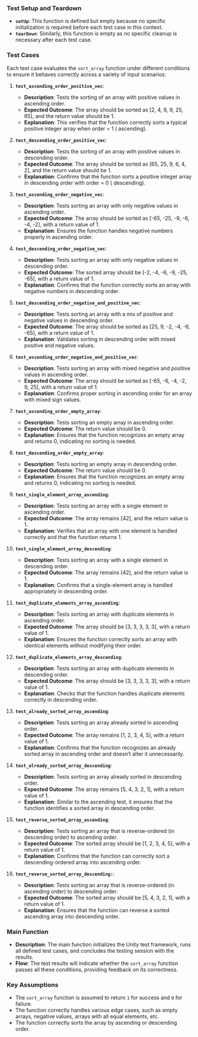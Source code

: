 ### **Test Setup and Teardown**

- **`setUp`**: This function is defined but empty because no specific initialization is required before each test case
  in this context.
- **`tearDown`**: Similarly, this function is empty as no specific cleanup is necessary after each test case.

### **Test Cases**

Each test case evaluates the `sort_array` function under different conditions to ensure it behaves correctly across a
variety of input scenarios:

1. **`test_ascending_order_positive_vec`**:
    - **Description**: Tests the sorting of an array with positive values in ascending order.
    - **Expected Outcome**: The array should be sorted as [2, 4, 6, 9, 25, 65], and the return value should be 1.
    - **Explanation**: This verifies that the function correctly sorts a typical positive integer array when order = 1 (
      ascending).

2. **`test_descending_order_positive_vec`**:
    - **Description**: Tests the sorting of an array with positive values in descending order.
    - **Expected Outcome**: The array should be sorted as [65, 25, 9, 6, 4, 2], and the return value should be 1.
    - **Explanation**: Confirms that the function sorts a positive integer array in descending order with order = 0 (
      descending).

3. **`test_ascending_order_negative_vec`**:
    - **Description**: Tests sorting an array with only negative values in ascending order.
    - **Expected Outcome**: The array should be sorted as [-65, -25, -9, -6, -4, -2], with a return value of 1.
    - **Explanation**: Ensures the function handles negative numbers properly in ascending order.

4. **`test_descending_order_negative_vec`**:
    - **Description**: Tests sorting an array with only negative values in descending order.
    - **Expected Outcome**: The sorted array should be [-2, -4, -6, -9, -25, -65], with a return value of 1.
    - **Explanation**: Confirms that the function correctly sorts an array with negative numbers in descending order.

5. **`test_descending_order_negative_and_positive_vec`**:
    - **Description**: Tests sorting an array with a mix of positive and negative values in descending order.
    - **Expected Outcome**: The array should be sorted as [25, 9, -2, -4, -6, -65], with a return value of 1.
    - **Explanation**: Validates sorting in descending order with mixed positive and negative values.

6. **`test_ascending_order_negative_and_positive_vec`**:
    - **Description**: Tests sorting an array with mixed negative and positive values in ascending order.
    - **Expected Outcome**: The array should be sorted as [-65, -6, -4, -2, 9, 25], with a return value of 1.
    - **Explanation**: Confirms proper sorting in ascending order for an array with mixed sign values.

7. **`test_ascending_order_empty_array`**:
   - **Description**: Tests sorting an empty array in ascending order.
   - **Expected Outcome**: The return value should be 0.
   - **Explanation**: Ensures that the function recognizes an empty array and returns 0, indicating no sorting is needed.

8. **`test_descending_order_empty_array`**:

   - **Description**: Tests sorting an empty array in descending order.
   - **Expected Outcome**: The return value should be 0.
   - **Explanation**: Ensures that the function recognizes an empty array and returns 0, indicating no sorting is needed.

9. **`test_single_element_array_ascending`**:

   - **Description**: Tests sorting an array with a single element in ascending order.
   - **Expected Outcome**: The array remains [42], and the return value is 1.
   - **Explanation**: Verifies that an array with one element is handled correctly and that the function returns 1.

10. **`test_single_element_array_descending`**:

    - **Description**: Tests sorting an array with a single element in descending order.
    - **Expected Outcome**: The array remains [42], and the return value is 1.
    - **Explanation**: Confirms that a single-element array is handled appropriately in descending order.

11. **`test_duplicate_elements_array_ascending`**:

    - **Description**: Tests sorting an array with duplicate elements in ascending order.
    - **Expected Outcome**: The array should be [3, 3, 3, 3, 3], with a return value of 1.
    - **Explanation**: Ensures the function correctly sorts an array with identical elements without modifying their order.

12. **`test_duplicate_elements_array_descending`**:

    - **Description**: Tests sorting an array with duplicate elements in descending order.
    - **Expected Outcome**: The array should be [3, 3, 3, 3, 3], with a return value of 1.
    - **Explanation**: Checks that the function handles duplicate elements correctly in descending order.

13. **`test_already_sorted_array_ascending`**:

    - **Description**: Tests sorting an array already sorted in ascending order.
    - **Expected Outcome**: The array remains [1, 2, 3, 4, 5], with a return value of 1.
    - **Explanation**: Confirms that the function recognizes an already sorted array in ascending order and doesn’t alter it
      unnecessarily.

14. **`test_already_sorted_array_descending`**:

    - **Description**: Tests sorting an array already sorted in descending order.
    - **Expected Outcome**: The array remains [5, 4, 3, 2, 1], with a return value of 1.
    - **Explanation**: Similar to the ascending test, it ensures that the function identifies a sorted array in descending
      order.

15. **`test_reverse_sorted_array_ascending`**:

    - **Description**: Tests sorting an array that is reverse-ordered (in descending order) to ascending order.
    - **Expected Outcome**: The sorted array should be [1, 2, 3, 4, 5], with a return value of 1.
    - **Explanation**: Confirms that the function can correctly sort a descending-ordered array into ascending order.

16. **`test_reverse_sorted_array_descending:`**:

    - **Description**: Tests sorting an array that is reverse-ordered (in ascending order) to descending order.
    - **Expected Outcome**: The sorted array should be [5, 4, 3, 2, 1], with a return value of 1.
    - **Explanation**: Ensures that the function can reverse a sorted ascending array into descending order.

### **Main Function**

- **Description**: The main function initializes the Unity test framework, runs all defined test cases, and concludes
  the testing session with the results.
- **Flow**: The test results will indicate whether the `sort_array` function passes all these conditions, providing
  feedback on its correctness.

### **Key Assumptions**

- The `sort_array` function is assumed to return `1` for success and `0` for failure.
- The function correctly handles various edge cases, such as empty arrays, negative values, arrays with all equal
  elements, etc.
- The function correctly sorts the array by ascending or descending order.